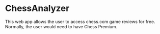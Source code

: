 # ChessAnalyzer
This web app allows the user to access chess.com game reviews for free. Normally, the user would need to have Chess Premium.
